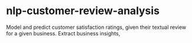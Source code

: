 # nlp-customer-review-analysis
Model and predict customer satisfaction ratings, given their textual review for a given business. Extract business insights,
